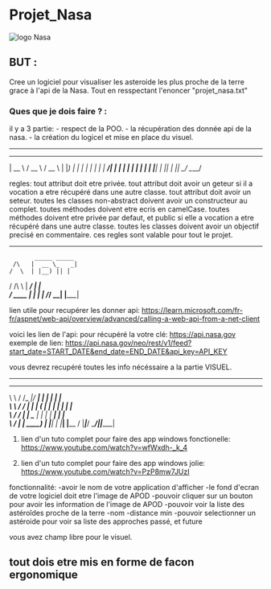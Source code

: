 # Projet_Nasa

![logo Nasa](https://upload.wikimedia.org/wikipedia/commons/thumb/e/e5/NASA_logo.svg/1200px-NASA_logo.svg.png)

## BUT :

Cree un logiciel pour visualiser les asteroide les plus proche de la terre grace à l'api de la Nasa.
Tout en resspectant l'enoncer "projet_nasa.txt" 

### Ques que je dois faire ? :

il y a 3 partie:
    - respect de la POO.
    - la récupération des donnée api de la nasa.
    - la création du logicel et mise en place du visuel.

---

  _____   ____   ____  
 |  __ \ / __ \ / __ \ 
 | |__) | |  | | |  | |
 |  ___/| |  | | |  | |
 | |    | |__| | |__| |
 |_|     \____/ \____/ 
                       
regles:
    tout attribut doit etre privée.
    tout attribut doit avoir un geteur si il a vocation a etre récupéré dans une autre classe.
    tout attribut doit avoir un seteur.
    toutes les classes non-abstract doivent avoir un constructeur au complet.
    toutes méthodes doivent etre ecris en camelCase.
    toutes méthodes doivent etre privée par defaut, et public si elle a vocation a etre 
        récupéré dans une autre classe.
    toutes les classes doivent avoir un objectif precisé en commentaire.
    ces regles sont valable pour tout le projet.

---
           _____ _____ 
     /\   |  __ \_   _|
    /  \  | |__) || |  
   / /\ \ |  ___/ | |  
  / ____ \| |    _| |_ 
 /_/    \_\_|   |_____|

lien utile pour recupérer les donner api: https://learn.microsoft.com/fr-fr/aspnet/web-api/overview/advanced/calling-a-web-api-from-a-net-client

voici les lien de l'api:
	pour récupéré la votre clé: https://api.nasa.gov
	exemple de lien: https://api.nasa.gov/neo/rest/v1/feed?start_date=START_DATE&end_date=END_DATE&api_key=API_KEY
		
vous devrez recupéré toutes les info nécéssaire a la partie VISUEL.

---
 __      _______  _____ _    _ ______ _      
 \ \    / /_   _|/ ____| |  | |  ____| |     
  \ \  / /  | | | (___ | |  | | |__  | |     
   \ \/ /   | |  \___ \| |  | |  __| | |     
    \  /   _| |_ ____) | |__| | |____| |____ 
     \/   |_____|_____/ \____/|______|______|
	
1. lien d'un tuto complet pour faire des app windows fonctionelle: https://www.youtube.com/watch?v=wfWxdh-_k_4

2. lien d'un tuto complet pour faire des app windows jolie: https://www.youtube.com/watch?v=PzP8mw7JUzI
	
fonctionnalité:
	-avoir le nom de votre application d'afficher
	-le fond d'ecran de votre logiciel doit etre l'image de APOD
	-pouvoir cliquer sur un bouton pour avoir les information de l'image de APOD
	-pouvoir voir la liste des astéroîdes proche de la terre
		-nom
		-distance min
	-pouvoir selectionner un astéroide pour voir sa liste des approches passé, et future

vous avez champ libre pour le visuel.


tout dois etre mis en forme de facon ergonomique
---
